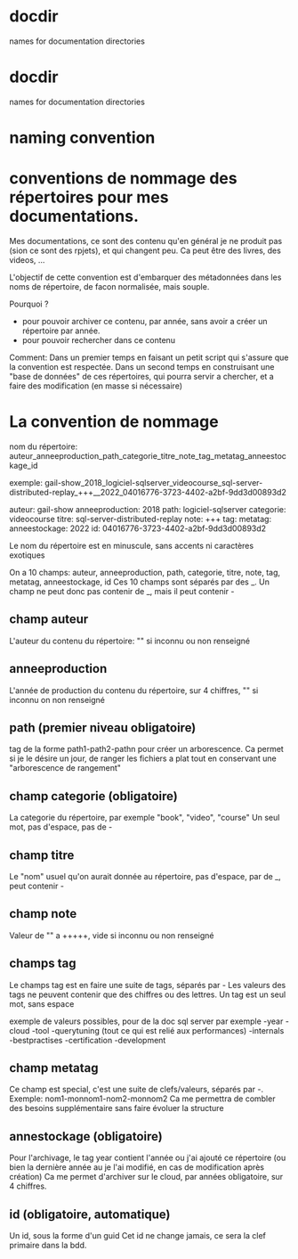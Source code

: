 # docdir
names for documentation directories

# docdir
names for documentation directories


# naming convention



# conventions de nommage des répertoires pour mes documentations. 

Mes documentations, ce sont des contenu qu'en général je ne produit pas (sion ce sont des rpjets), et qui changent peu. Ca peut être des livres, des videos, ...

L'objectif de cette convention est d'embarquer des métadonnées dans les noms de répertoire, de facon normalisée, mais souple.

Pourquoi ? 
- pour pouvoir archiver ce contenu, par année, sans avoir a créer un répertoire par année.
- pour pouvoir rechercher dans ce contenu

Comment: 
Dans un premier temps en faisant un petit script qui s'assure que la convention est respectée. 
Dans un second temps en construisant une "base de données" de ces répertoires, qui pourra servir a chercher, et a faire des modification (en masse si nécessaire)


# La convention de nommage

nom du répertoire: auteur_anneeproduction_path_categorie_titre_note_tag_metatag_anneestockage_id

exemple: gail-show_2018_logiciel-sqlserver_videocourse_sql-server-distributed-replay_+++__2022_04016776-3723-4402-a2bf-9dd3d00893d2

auteur: gail-show
anneeproduction: 2018
path: logiciel-sqlserver
categorie: videocourse
titre: sql-server-distributed-replay
note: +++
tag: 
metatag: 
anneestockage: 2022
id: 04016776-3723-4402-a2bf-9dd3d00893d2






Le nom du répertoire est en minuscule, sans accents ni caractères exotiques

On a 10 champs: auteur, anneeproduction, path, categorie, titre, note, tag, metatag, anneestockage, id
Ces 10 champs sont séparés par des _. Un champ ne peut donc pas contenir de _, mais il peut contenir -


## champ auteur

L'auteur du contenu du répertoire: "" si inconnu ou non renseigné

## anneeproduction

L'année de production du contenu du répertoire, sur 4 chiffres, "" si inconnu on non renseigné

## path (premier niveau obligatoire)

tag de la forme path1-path2-pathn pour créer un arborescence. 
Ca permet si je le désire un jour, de ranger les fichiers a plat tout en conservant une "arborescence de rangement"

## champ categorie (obligatoire)

La categorie du répertoire, par exemple "book", "video", "course"
Un seul mot, pas d'espace, pas de -


## champ titre

Le "nom" usuel qu'on aurait donnée au répertoire, pas d'espace, par de _, peut contenir -

## champ note

Valeur de "" a +++++, vide si inconnu ou non renseigné

## champs tag

Le champs tag est en faire une suite de tags, séparés par -
Les valeurs des tags ne peuvent contenir que des chiffres ou des lettres. Un tag est un seul mot, sans espace

exemple de valeurs possibles, pour de la doc sql server par exemple
-year
-cloud
-tool
-querytuning   (tout ce qui est relié aux performances)
-internals
-bestpractises
-certification
-development



## champ metatag

Ce champ est special, c'est une suite de clefs/valeurs, séparés par -. Exemple: nom1-monnom1-nom2-monnom2
Ca me permettra de combler des besoins supplémentaire sans faire évoluer la structure

## annestockage (obligatoire)

Pour l'archivage, le tag year contient l'année ou j'ai ajouté ce répertoire (ou bien la dernière année au je l'ai modifié, en cas de modification après création)
Ca me permet d'archiver sur le cloud, par années
obligatoire, sur 4 chiffres.


## id (obligatoire, automatique)

Un id, sous la forme d'un guid
Cet id ne change jamais, ce sera la clef primaire dans la bdd.



